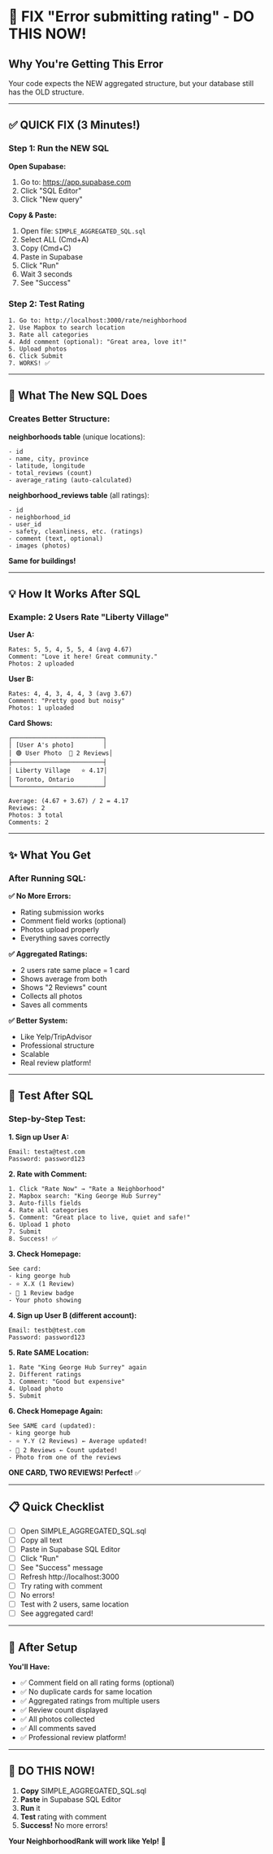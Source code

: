 # 🔧 FIX "Error submitting rating" - DO THIS NOW!

## Why You're Getting This Error

Your code expects the NEW aggregated structure, but your database still has the OLD structure.

---

## ✅ QUICK FIX (3 Minutes!)

### Step 1: Run the NEW SQL

**Open Supabase:**
1. Go to: https://app.supabase.com
2. Click "SQL Editor"
3. Click "New query"

**Copy & Paste:**
1. Open file: `SIMPLE_AGGREGATED_SQL.sql`
2. Select ALL (Cmd+A)
3. Copy (Cmd+C)
4. Paste in Supabase
5. Click "Run"
6. Wait 3 seconds
7. See "Success"

### Step 2: Test Rating
```
1. Go to: http://localhost:3000/rate/neighborhood
2. Use Mapbox to search location
3. Rate all categories
4. Add comment (optional): "Great area, love it!"
5. Upload photos
6. Click Submit
7. WORKS! ✅
```

---

## 🎯 What The New SQL Does

### Creates Better Structure:

**neighborhoods table** (unique locations):
```
- id
- name, city, province
- latitude, longitude
- total_reviews (count)
- average_rating (auto-calculated)
```

**neighborhood_reviews table** (all ratings):
```
- id
- neighborhood_id
- user_id
- safety, cleanliness, etc. (ratings)
- comment (text, optional)
- images (photos)
```

**Same for buildings!**

---

## 💡 How It Works After SQL

### Example: 2 Users Rate "Liberty Village"

**User A:**
```
Rates: 5, 5, 4, 5, 5, 4 (avg 4.67)
Comment: "Love it here! Great community."
Photos: 2 uploaded
```

**User B:**
```
Rates: 4, 4, 3, 4, 4, 3 (avg 3.67)
Comment: "Pretty good but noisy"
Photos: 1 uploaded
```

**Card Shows:**
```
┌─────────────────────────┐
│ [User A's photo]        │
│ 🟢 User Photo  👥 2 Reviews│
├─────────────────────────┤
│ Liberty Village   ⭐ 4.17│
│ Toronto, Ontario        │
└─────────────────────────┘

Average: (4.67 + 3.67) / 2 = 4.17
Reviews: 2
Photos: 3 total
Comments: 2
```

---

## ✨ What You Get

### After Running SQL:

**✅ No More Errors:**
- Rating submission works
- Comment field works (optional)
- Photos upload properly
- Everything saves correctly

**✅ Aggregated Ratings:**
- 2 users rate same place = 1 card
- Shows average from both
- Shows "2 Reviews" count
- Collects all photos
- Saves all comments

**✅ Better System:**
- Like Yelp/TripAdvisor
- Professional structure
- Scalable
- Real review platform!

---

## 🧪 Test After SQL

### Step-by-Step Test:

**1. Sign up User A:**
```
Email: testa@test.com
Password: password123
```

**2. Rate with Comment:**
```
1. Click "Rate Now" → "Rate a Neighborhood"
2. Mapbox search: "King George Hub Surrey"
3. Auto-fills fields
4. Rate all categories
5. Comment: "Great place to live, quiet and safe!"
6. Upload 1 photo
7. Submit
8. Success! ✅
```

**3. Check Homepage:**
```
See card:
- king george hub
- ⭐ X.X (1 Review)
- 👥 1 Review badge
- Your photo showing
```

**4. Sign up User B (different account):**
```
Email: testb@test.com
Password: password123
```

**5. Rate SAME Location:**
```
1. Rate "King George Hub Surrey" again
2. Different ratings
3. Comment: "Good but expensive"
4. Upload photo
5. Submit
```

**6. Check Homepage Again:**
```
See SAME card (updated):
- king george hub
- ⭐ Y.Y (2 Reviews) ← Average updated!
- 👥 2 Reviews ← Count updated!
- Photo from one of the reviews
```

**ONE CARD, TWO REVIEWS! Perfect!** ✅

---

## 📋 Quick Checklist

- [ ] Open SIMPLE_AGGREGATED_SQL.sql
- [ ] Copy all text
- [ ] Paste in Supabase SQL Editor
- [ ] Click "Run"
- [ ] See "Success" message
- [ ] Refresh http://localhost:3000
- [ ] Try rating with comment
- [ ] No errors!
- [ ] Test with 2 users, same location
- [ ] See aggregated card!

---

## 🎉 After Setup

**You'll Have:**
- ✅ Comment field on all rating forms (optional)
- ✅ No duplicate cards for same location
- ✅ Aggregated ratings from multiple users
- ✅ Review count displayed
- ✅ All photos collected
- ✅ All comments saved
- ✅ Professional review platform!

---

## 🚀 DO THIS NOW!

1. **Copy** SIMPLE_AGGREGATED_SQL.sql
2. **Paste** in Supabase SQL Editor
3. **Run** it
4. **Test** rating with comment
5. **Success!** No more errors!

**Your NeighborhoodRank will work like Yelp!** 🎊

